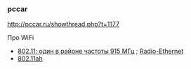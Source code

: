 ### pccar
http://pccar.ru/showthread.php?t=1177


Про WiFi  
- [802.11: один в районе частоты 915 МГц](https://network.xsp.ru/5_4.php) ; [Radio-Ethernet](https://comptek.ru/box/77)
- [802.11ah](https://aliexpress.ru/item/1005007663836070.html?utm_referrer=https%3A%2F%2Fwww.google.com%2F&sku_id=12000041704536773)
  
